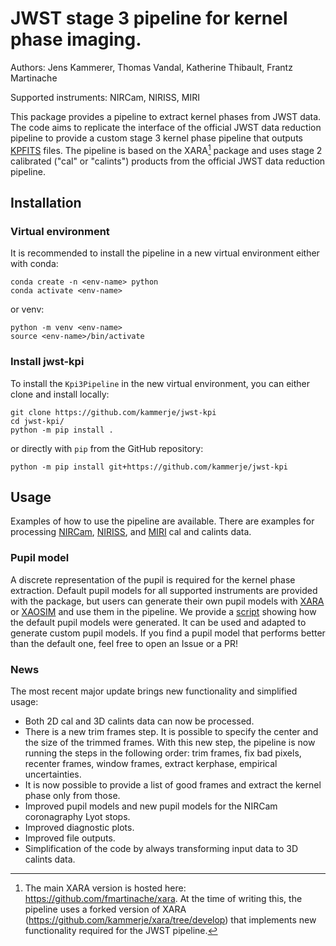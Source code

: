 # JWST stage 3 pipeline for kernel phase imaging.

Authors: Jens Kammerer, Thomas Vandal, Katherine Thibault, Frantz Martinache

Supported instruments: NIRCam, NIRISS, MIRI

This package provides a pipeline to extract kernel phases from JWST data. The code aims to replicate the interface of the official JWST data reduction pipeline to provide a custom stage 3 kernel phase pipeline that outputs [KPFITS](https://ui.adsabs.harvard.edu/abs/2022arXiv221017528K/abstract) files. The pipeline is based on the XARA[^1] package and uses stage 2 calibrated ("cal" or "calints") products from the official JWST data reduction pipeline. 

## Installation

### Virtual environment

It is recommended to install the pipeline in a new virtual environment either with conda:

```
conda create -n <env-name> python
conda activate <env-name>
```

or venv:

```
python -m venv <env-name>
source <env-name>/bin/activate
```

### Install jwst-kpi

To install the `Kpi3Pipeline` in the new virtual environment, you can either clone and install locally:

```
git clone https://github.com/kammerje/jwst-kpi
cd jwst-kpi/
python -m pip install .
```

or directly with `pip` from the GitHub repository:

```
python -m pip install git+https://github.com/kammerje/jwst-kpi
```

## Usage

Examples of how to use the pipeline are
available. There are examples for processing [NIRCam](examples/test_kpi_nircam.py), [NIRISS](examples/test_kpi_niriss.py), and [MIRI](examples/test_kpi_miri.py) cal and calints data.

### Pupil model

A discrete representation of the pupil is required for the kernel phase extraction. Default
pupil models for all supported instruments are provided with the
package, but users can generate their own pupil models with [XARA](https://github.com/fmartinache/xara) or [XAOSIM](https://github.com/fmartinache/xaosim) and use them in
the pipeline. We provide a [script](examples/generate_pupil_model.py) showing
how the default pupil models were generated. It can be used and adapted to generate custom pupil
models. If you find a pupil model that performs better than the default one,
feel free to open an Issue or a PR!

### News

The most recent major update brings new functionality and simplified usage:
* Both 2D cal and 3D calints data can now be processed.
* There is a new trim frames step. It is possible to specify the center and the size of the trimmed frames. With this new step, the pipeline is now running the steps in the following order: trim frames, fix bad pixels, recenter frames, window frames, extract kerphase, empirical uncertainties.
* It is now possible to provide a list of good frames and extract the kernel phase only from those.
* Improved pupil models and new pupil models for the NIRCam coronagraphy Lyot stops.
* Improved diagnostic plots.
* Improved file outputs.
* Simplification of the code by always transforming input data to 3D calints data.

[^1]: The main XARA version is hosted here: https://github.com/fmartinache/xara. At the time of writing this, the pipeline uses a forked version of XARA (https://github.com/kammerje/xara/tree/develop) that implements new functionality required for the JWST pipeline.